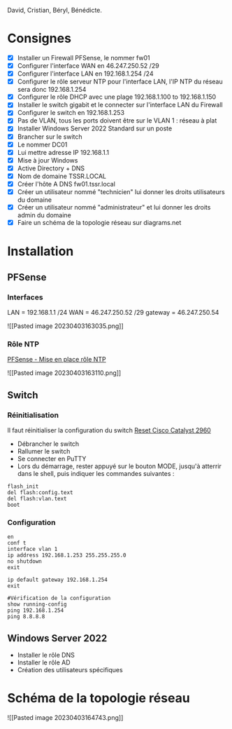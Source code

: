 David, Cristian, Béryl, Bénédicte.
# Consignes

- [x] Installer un Firewall PFSense, le nommer fw01
- [x] Configurer l'interface WAN en 46.247.250.52 /29
- [x] Configurer l'interface LAN en 192.168.1.254 /24
- [x] Configurer le rôle serveur NTP pour l'interface LAN, l'IP NTP du réseau sera donc 192.168.1.254
- [x] Configurer le rôle DHCP avec une plage 192.168.1.100 to 192.168.1.150
- [x] Installer le switch gigabit et le connecter sur l'interface LAN du Firewall
- [x] Configurer le switch en 192.168.1.253
- [x] Pas de VLAN, tous les ports doivent être sur le VLAN 1 : réseau à plat
- [x] Installer Windows Server 2022 Standard sur un poste
- [x] Brancher sur le switch
- [x] Le nommer DC01
- [x] Lui mettre adresse IP 192.168.1.1
- [x] Mise à jour Windows
- [x] Active Directory + DNS
- [x] Nom de domaine TSSR.LOCAL
- [x] Créer l'hôte A DNS fw01.tssr.local
- [x] Créer un utilisateur nommé "technicien" lui donner les droits utilisateurs du domaine
- [x] Créer un utilisateur nommé "administrateur" et lui donner les droits admin du domaine
- [x] Faire un schéma de la topologie réseau sur diagrams.net

# Installation
## PFSense
### Interfaces
LAN = 192.168.1.1 /24
WAN = 46.247.250.52 /29
gateway = 46.247.250.54

![[Pasted image 20230403163035.png]]

### Rôle NTP
[PFSense - Mise en place rôle NTP](https://www.provya.net/?d=2019/10/15/10/25/51-pfsense-gardez-son-firewall-toujours-a-lheure-avec-une-puce-gps)

![[Pasted image 20230403163110.png]]

## Switch
### Réinitialisation
Il faut réinitialiser la configuration du switch [Reset Cisco Catalyst 2960](https://niksec.com/how-to-reset-cisco-catalyst-2960-switches-to-factory-default/)

- Débrancher le switch
- Rallumer le switch
- Se connecter en PuTTY
- Lors du démarrage, rester appuyé sur le bouton MODE, jusqu'à atterrir dans le shell, puis indiquer les commandes suivantes :

``` shell
flash_init
del flash:config.text 
del flash:vlan.text
boot
```

### Configuration

``` shell
en
conf t
interface vlan 1
ip address 192.168.1.253 255.255.255.0
no shutdown
exit

ip default gateway 192.168.1.254
exit

#Vérification de la configuration
show running-config
ping 192.168.1.254
ping 8.8.8.8
```

## Windows Server 2022
- Installer le rôle DNS
- Installer le rôle AD
- Création des utilisateurs spécifiques

# Schéma de la topologie réseau

![[Pasted image 20230403164743.png]]